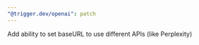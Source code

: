 ```yaml
---
"@trigger.dev/openai": patch
---
```


Add ability to set baseURL to use different APIs (like Perplexity)
